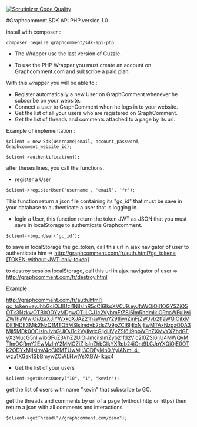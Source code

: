 [![Scrutinizer Code Quality](https://scrutinizer-ci.com/g/graphcomment/sdk-api-php/badges/quality-score.png?b=master)](https://scrutinizer-ci.com/g/graphcomment/sdk-api-php/?branch=master)

#Graphcomment SDK API PHP version 1.0

install with composer :

`composer require graphcomment/sdk-api-php`

- The Wrapper use the last version of Guzzle.

- To use the PHP Wrapper you must create an account on Graphcomment.com and subscribe a paid plan.

With this wrapper you will be able to :

- Register automatically a new User on GraphComment whenever he subscribe on your website.
- Connect a user to GraphComment when he logs in to your website.
- Get the list of all your users who are registered on GraphComment.
- Get the list of threads and comments attached to a page by its url.

Example of implementation :

`$client = new Sdk(username|email, account_password, Graphcomment_website_id);`

`$client->authentification();`

after theses lines, you call the functions.

- register a User

`$client->registerUser('username', 'email', 'fr');`

This function return a json file containing its "gc_id" that must be save in your database to authenticate a user that is logging in.

- login a User, this function return the token JWT as JSON that you must save in localStorage to authenticate Graphcomment.

`$client->loginUser('gc_id');`

to save in localStorage the gc_token, call this url in ajax navigator of user to authenticate him => http://graphcomment.com/fr/auth.html?gc_token=[TOKEN-without-JWT-only-token]

to destroy session localStorage, call this url in ajax navigator of user => http://graphcomment.com/fr/destroy.html

Example : 

http://graphcomment.com/fr/auth.html?gc_token=eyJhbGciOiJIUzI1NiIsInR5cCI6IkpXVCJ9.eyJfaWQiOiI1OGY5ZjQ5OTk3NzkwOTBkODYyMDgwOTIiLCJ1c2VybmFtZSI6ImRhdmlkIGRqaWFuIiwiZW1haWwiOiJzaXJiYWxkdXJAZ21haWwuY29tIiwiZmFjZWJvb2tfaWQiOiIxMDE1NDE3Mjk2NzQ1MTQ5MSIsImdvb2dsZV9pZCI6IjExNjEwMTAxNzgxODA3MjI5MDk0OCIsInJvbGUiOJ1c2VyIiwicGljdHVyZSI6Ii9pbWFnZXMvYXZhdGFyXzMucG5nIiwibGFuZ3VhZ2UiOiJmciIsImZyb21fd2Vic2l0ZSI6IjU4MWQyMTlmOGRmY2EwMzlhY2MMGZiZiIsInZhbGlkYXRpb24iOnt9LCJpYXQiOjE0OTk2ODYxMjIsImV4cCI6MTUwMjI3ODEyMn0.YyiANmL4-wzu1XGak1SbBmywZOWLHwjYsXtBW-Ikqx4

- Get the list of your users

`$client->getUsersQuery("10", "1", "kevin");`

get the list of users with name "kevin" that subscribe to GC.

get the threads and comments by url of a page (without http or https) then return a json with all comments and interactions.

`$client->getThread("//graphcomment.com/demo");`
